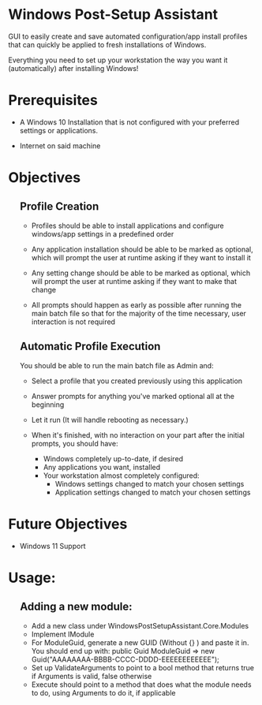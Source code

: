 # Windows Post-Setup Assistant
GUI to easily create and save automated configuration/app install profiles that can quickly be applied to fresh installations of Windows. 

Everything you need to set up your workstation the way you want it (automatically) after installing Windows!

# Prerequisites
* A Windows 10 Installation that is not configured with your preferred settings or applications.

* Internet on said machine

# Objectives 
<ul>

## Profile Creation
* Profiles should be able to install applications and configure windows/app settings in a predefined order

* Any application installation should be able to be marked as optional, which will prompt the user at runtime asking if they want to install it

* Any setting change should be able to be marked as optional, which will prompt the user at runtime asking if they want to make that change

* All prompts should happen as early as possible after running the main batch file so that for the majority of the time necessary, user interaction is not required

## Automatic Profile Execution
You should be able to run the main batch file as Admin and:

* Select a profile that you created previously using this application
* Answer prompts for anything you've marked optional all at the beginning

* Let it run (It will handle rebooting as necessary.)

* When it's finished, with no interaction on your part after the initial prompts, you should have:
    * Windows completely up-to-date, if desired
    * Any applications you want, installed
    * Your workstation almost completely configured:
        * Windows settings changed to match your chosen settings
        * Application settings changed to match your chosen settings
</ul>

# Future Objectives
* Windows 11 Support

# Usage:
<ul>

## Adding a new module:

* Add a new class under WindowsPostSetupAssistant.Core.Modules
* Implement IModule
* For ModuleGuid, generate a new GUID (Without {} ) and paste it in. You should end up with: public Guid ModuleGuid => new Guid("AAAAAAAA-BBBB-CCCC-DDDD-EEEEEEEEEEEE");
* Set up ValidateArguments to point to a bool method that returns true if Arguments is valid, false otherwise
* Execute should point to a method that does what the module needs to do, using Arguments to do it, if applicable
</ul>